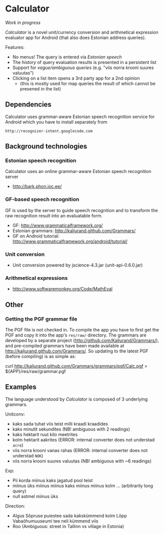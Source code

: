 Calculator
==========

_Work in progress_

*Calculator* is a novel
unit/currency conversion and arithmetical expression evaluator app for Android
(that also does Estonian address queries).

Features:

  * No menus! The query is entered via *Estonian speech*
  * The *history* of query evaluation results is presented in a persistent list
  * Support for *vague/ambiguous queries* (e.g. "viis norra krooni suures valuutas")
  * Clicking on a list item opens a 3rd party app for a 2nd opinion
    * (this is mostly used for map queries the result of which cannot be presened in the list)


Dependencies
------------

Calculator uses grammar-aware Estonian speech recognition service for Android
which you have to install separately from

    http://recognizer-intent.googlecode.com


Background technologies
-----------------------

### Estonian speech recognition

Calculator uses an online grammar-aware Estonian speech recognition server

  * http://bark.phon.ioc.ee/

### GF-based speech recognition

GF is used by the server to guide speech recognition and to transform the
raw recognition result into an evaluatable form.

  * GF: http://www.grammaticalframework.org/
  * Estonian grammars: http://kaljurand.github.com/Grammars/
  * GF on Android tutorial: http://www.grammaticalframework.org/android/tutorial/

### Unit conversion

  * Unit conversion powered by jscience-4.3.jar (unit-api-0.6.0.jar)

### Arithmetical expressions

  * http://www.softwaremonkey.org/Code/MathEval


Other
-----

### Getting the PGF grammar file

The PGF file is not checked in. To compile the app you have to first get the PGF and
copy it into the app's `res/raw/` directory. The grammars are developed by a separate
project (http://github.com/Kaljurand/Grammars/), and pre-compiled grammars have been
made available at http://kaljurand.github.com/Grammars/. So updating to the latest PGF
(before compiling) is as simple as:

   curl http://kaljurand.github.com/Grammars/grammars/pgf/Calc.pgf > ${APP}/res/raw/grammar.pgf


Examples
--------

The language understood by *Calculator* is composed of 3 underlying grammars.

Unitconv:

  * kaks sada tuhat viis teist milli kraadi kraadides
  * kaks minutit sekundites (NB! ambiguous with 2 readings)
  * kaks hektarit ruut kilo meetrites
  * kolm hektarit aakrites (ERROR: internal converter does not understad `acre`)
  * viis norra krooni vanas rahas (ERROR: internal converter does not understad `NOK`)
  * viis norra krooni suures valuutas (NB! ambiguous with ~6 readings)

Exp:

  * Pii korda miinus kaks jagatud pool teist
  * miinus üks miinus miinus kaks miinus miinus kolm ... (arbitrarily long query)
  * null astmel miinus üks

Direction:

  * Algus Sõpruse puiestee sada kakskümmend kolm Lõpp Vabaõhumuuseumi tee neli kümmend viis
  * Roo (Ambiguous: street in Tallinn vs village in Estonia)
